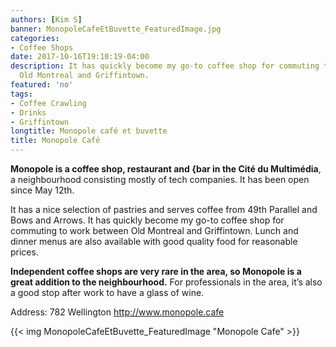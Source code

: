 ```yaml
---
authors: [Kim S]
banner: MonopoleCafeEtBuvette_FeaturedImage.jpg
categories:
- Coffee Shops
date: 2017-10-16T19:10:19-04:00
description: It has quickly become my go-to coffee shop for commuting to work between
  Old Montreal and Griffintown.
featured: 'no'
tags:
- Coffee Crawling
- Drinks
- Griffintown
longtitle: Monopole café et buvette
title: Monopole Café
---
```


**Monopole is a coffee shop, restaurant and {bar in the Cité du Multimédia**, a neighbourhood consisting mostly of tech companies. It has been open since May 12th.

It has a nice selection of pastries and serves coffee from 49th Parallel and Bows and Arrows. It has quickly become my go-to coffee shop for commuting to work between Old Montreal and Griffintown. Lunch and dinner menus are also available with good quality food for reasonable prices. 

**Independent coffee shops are very rare in the area, so Monopole is a great addition to the neighbourhood.** For professionals in the area, it’s also a good stop after work to have a glass of wine.

Address: 
782 Wellington
http://www.monopole.cafe

{{< img MonopoleCafeEtBuvette_FeaturedImage "Monopole Cafe" >}}